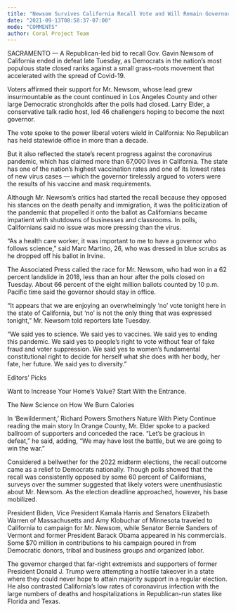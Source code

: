 ```yaml
---
title: "Newsom Survives California Recall Vote and Will Remain Governor"
date: "2021-09-13T08:58:37-07:00"
mode: "COMMENTS"
author: Coral Project Team
---
```


SACRAMENTO — A Republican-led bid to recall Gov. Gavin Newsom of California ended in defeat late Tuesday, as Democrats in the nation’s most populous state closed ranks against a small grass-roots movement that accelerated with the spread of Covid-19.

Voters affirmed their support for Mr. Newsom, whose lead grew insurmountable as the count continued in Los Angeles County and other large Democratic strongholds after the polls had closed. Larry Elder, a conservative talk radio host, led 46 challengers hoping to become the next governor.

The vote spoke to the power liberal voters wield in California: No Republican has held statewide office in more than a decade.

But it also reflected the state’s recent progress against the coronavirus pandemic, which has claimed more than 67,000 lives in California. The state has one of the nation’s highest vaccination rates and one of its lowest rates of new virus cases — which the governor tirelessly argued to voters were the results of his vaccine and mask requirements.

Although Mr. Newsom’s critics had started the recall because they opposed his stances on the death penalty and immigration, it was the politicization of the pandemic that propelled it onto the ballot as Californians became impatient with shutdowns of businesses and classrooms. In polls, Californians said no issue was more pressing than the virus.

“As a health care worker, it was important to me to have a governor who follows science,” said Marc Martino, 26, who was dressed in blue scrubs as he dropped off his ballot in Irvine.

The Associated Press called the race for Mr. Newsom, who had won in a 62 percent landslide in 2018, less than an hour after the polls closed on Tuesday. About 66 percent of the eight million ballots counted by 10 p.m. Pacific time said the governor should stay in office.

“It appears that we are enjoying an overwhelmingly ‘no’ vote tonight here in the state of California, but ‘no’ is not the only thing that was expressed tonight,” Mr. Newsom told reporters late Tuesday.

“We said yes to science. We said yes to vaccines. We said yes to ending this pandemic. We said yes to people’s right to vote without fear of fake fraud and voter suppression. We said yes to women’s fundamental constitutional right to decide for herself what she does with her body, her fate, her future. We said yes to diversity.”

Editors’ Picks

Want to Increase Your Home’s Value? Start With the Entrance.

The New Science on How We Burn Calories

In ‘Bewilderment,’ Richard Powers Smothers Nature With Piety
Continue reading the main story
In Orange County, Mr. Elder spoke to a packed ballroom of supporters and conceded the race. “Let’s be gracious in defeat,” he said, adding, “We may have lost the battle, but we are going to win the war.”

Considered a bellwether for the 2022 midterm elections, the recall outcome came as a relief to Democrats nationally. Though polls showed that the recall was consistently opposed by some 60 percent of Californians, surveys over the summer suggested that likely voters were unenthusiastic about Mr. Newsom. As the election deadline approached, however, his base mobilized.

President Biden, Vice President Kamala Harris and Senators Elizabeth Warren of Massachusetts and Amy Klobuchar of Minnesota traveled to California to campaign for Mr. Newsom, while Senator Bernie Sanders of Vermont and former President Barack Obama appeared in his commercials. Some $70 million in contributions to his campaign poured in from Democratic donors, tribal and business groups and organized labor.

The governor charged that far-right extremists and supporters of former President Donald J. Trump were attempting a hostile takeover in a state where they could never hope to attain majority support in a regular election. He also contrasted California’s low rates of coronavirus infection with the large numbers of deaths and hospitalizations in Republican-run states like Florida and Texas.
